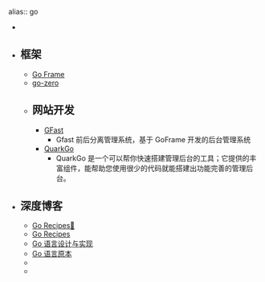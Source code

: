 alias:: go

-
- ## 框架
	- [Go Frame](https://goframe.org/)
	- [go-zero](https://go-zero.dev/)
	- ## 网站开发
		- [GFast](http://g-fast.cn/)
			- Gfast 前后分离管理系统，基于 GoFrame 开发的后台管理系统
		- [QuarkGo](https://www.quarkcms.com/quark-go/)
			- QuarkGo 是一个可以帮你快速搭建管理后台的工具；它提供的丰富组件，能帮助您使用很少的代码就能搭建出功能完善的管理后台。
- ## 深度博客
	- [Go Recipes🦩](https://github.com/nikolaydubina/go-recipes)
	- [Go Recipes](https://go-recipes.dev/)
	- [Go 语言设计与实现](https://draveness.me/golang/)
	- [Go 语言原本](https://golang.design/under-the-hood/)
	-
	-
